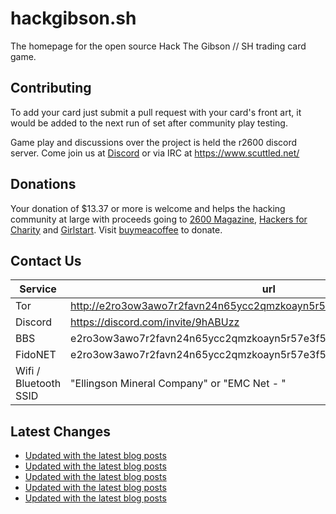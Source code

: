 # hackgibson.sh
The homepage for the open source Hack The Gibson // SH trading card game.


## Contributing

To add your card just submit a pull request with your card's front art, it would be added to the next run of set after community play testing.

Game play and discussions over the project is held the r2600 discord server. Come join us at [Discord](https://discord.com/invite/9hABUzz) or via IRC at https://www.scuttled.net/


## Donations

Your donation of $13.37 or more is welcome and helps the hacking community at large with proceeds going to [2600 Magazine](https://2600.com/), [Hackers for Charity](https://hackersforcharity.org) and [Girlstart](https://girlstart.org).  Visit [buymeacoffee](https://www.buymeacoffee.com/hackgibson.sh) to donate.


## Contact Us

Service | url
-|-
Tor | http://e2ro3ow3awo7r2favn24n65ycc2qmzkoayn5r57e3f56nvjwdcgg32ad.onion
Discord | https://discord.com/invite/9hABUzz
BBS | e2ro3ow3awo7r2favn24n65ycc2qmzkoayn5r57e3f56nvjwdcgg32ad.onion:23
FidoNET | e2ro3ow3awo7r2favn24n65ycc2qmzkoayn5r57e3f56nvjwdcgg32ad.onion:24554
Wifi / Bluetooth SSID | "Ellingson Mineral Company" or "EMC Net - <fidonet address>"

## Latest Changes
<!-- BLOG-POST-LIST:START -->
- [Updated with the latest blog posts](https://github.com/DFW2600/hackgibson.sh/commit/826845c2e7fd4cd4130eb8c1c5175310196e80b5)
- [Updated with the latest blog posts](https://github.com/DFW2600/hackgibson.sh/commit/9a02d3a76295e06dd8ad73a014091a989f984016)
- [Updated with the latest blog posts](https://github.com/DFW2600/hackgibson.sh/commit/3217bc10190e34442c97d0a126428210ea92a70c)
- [Updated with the latest blog posts](https://github.com/DFW2600/hackgibson.sh/commit/8b7126e714460514b4aadd9d445f5e161fea6419)
- [Updated with the latest blog posts](https://github.com/DFW2600/hackgibson.sh/commit/abb060f9c3ed9b576b649bd17f6c31ab10cd6770)
<!-- BLOG-POST-LIST:END -->
